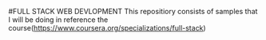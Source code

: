 #FULL STACK WEB DEVLOPMENT
This repositiory consists of samples that I will be doing in reference the course(https://www.coursera.org/specializations/full-stack)
